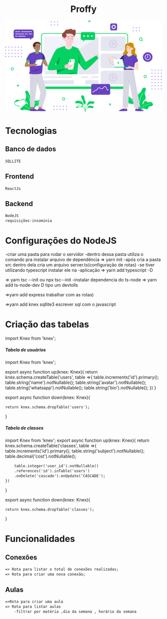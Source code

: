 
<!DOCTYPE html>
<html lang="en">
<head>
<meta charset="UTF-8">
<meta name="viewport" content="width=device-width, initial-scale=1.0">
<meta http-equiv="X-UA-Compatible" content="ie=edge">
<meta name="Description" content="Enter your description here"/>
<link rel="stylesheet" href="https://cdnjs.cloudflare.com/ajax/libs/twitter-bootstrap/4.5.0/css/bootstrap.min.css">
<link rel="stylesheet" href="https://cdnjs.cloudflare.com/ajax/libs/font-awesome/5.14.0/css/all.min.css">
<link rel="stylesheet" href="assets/css/style.css">

</head>
<body>
 
  <div id="teste" class="d-flex justify-content-center">
   
   <center><h1>Proffy</h1></center>
   <center><img  src="src/assets/images/landing.svg"></img></center>
    
  </div>

# Tecnologias

## Banco de dados
    SQLLITE
## Frontend
    ReactJs
## Backend
    NodeJS 
    requisições-insominia 

# Configurações do NodeJS
-criar uma pasta para rodar o servidor
-dentro dessa pasta utiliza o comando pra instalar arquivo de dependência 
=> yarn init
-após cria a pasta src dentro dela cria um arquivo server.ts(configuração de rotas)
-se tiver utilizando typescript instalar ele na 
-aplicação
=> yarn add typescript -D

=> yarn tsc --init ou npx tsc--init
-instalar dependencia do ts-node
=> yarn add ts-node-dev D 
   tipo um devtolls
   
=>yarn add express
  trabalhar com as rotas)

=>yarn add knex sqllite3
  escrever sql com o javascript

# Criação das tabelas
 import Knex from 'knex';

<h5>Tabela de usuários</h5>

import Knex from 'knex';

export async function up(knex: Knex){
    return knex.schema.createTable('users', table =>{
        table.increments('id').primary();
        table.string('name').notNullable();
        table.string('avatar').notNullable();
        table.string('whatsapp').notNullable();
        table.string('bio').notNullable();
    })
}

export async function down(knex: Knex){

    return knex.schema.dropTable('users');
}

<h5>Tabela de classes</h5>

import Knex from 'knex';
export async function up(knex: Knex){
    return knex.schema.createTable('classes', table =>{
        table.increments('id').primary();
        table.string('subject').notNullable();
        table.decimal('cost').notNullable();
        
        table.integer('user_id').notNullable()
        .references('id').inTable('users')
        .onDelete('cascade').onUpdate('CASCADE');
    })
}

export async function down(knex: Knex){

    return knex.schema.dropTable('classes');
}


# Funcionalidades
## Conexões
    => Rota para listar o total de conexões realizadas;
    => Rota para criar uma nova conexão;


## Aulas
    =>Rota para criar uma aula
    => Rota para listar aulas
        -filtrar por matéria ,dia da semana , horário da semana
</body>
</html>


